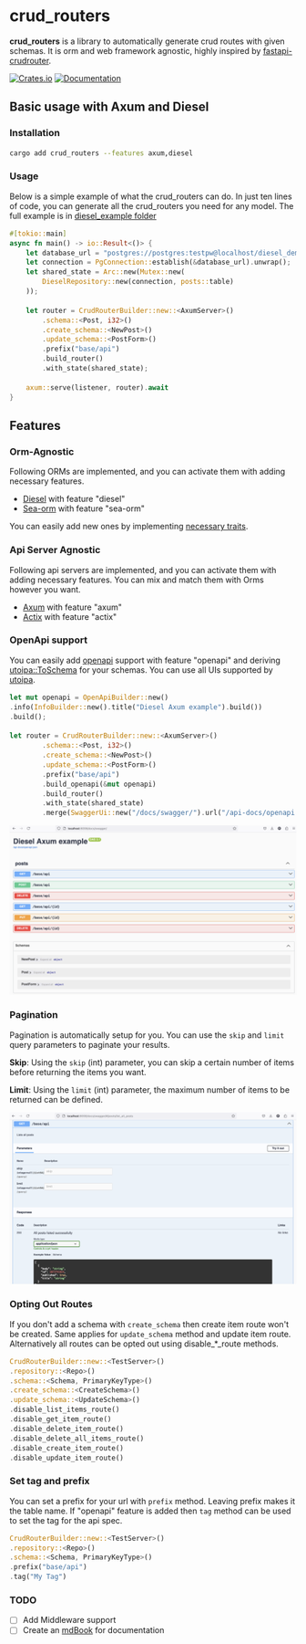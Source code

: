 # crud_routers

**crud_routers** is a library to automatically generate crud routes with given schemas.
It is orm and web framework agnostic, highly inspired by [fastapi-crudrouter](https://github.com/awtkns/fastapi-crudrouter).

[![Crates.io](https://img.shields.io/crates/v/crud_routers)](https://crates.io/crates/crud_routers)
[![Documentation](https://docs.rs/crud_routers/badge.svg)](https://docs.rs/crud_routers)

## Basic usage with Axum and Diesel

### Installation
```bash
cargo add crud_routers --features axum,diesel
```

### Usage
Below is a simple example of what the crud_routers can do. In just ten lines of code, you can generate all
the crud_routers you need for any model. The full example is in [diesel_example folder](examples/diesel_axum)

```rust
#[tokio::main]
async fn main() -> io::Result<()> {
    let database_url = "postgres://postgres:testpw@localhost/diesel_demo";
    let connection = PgConnection::establish(&database_url).unwrap();
    let shared_state = Arc::new(Mutex::new(
        DieselRepository::new(connection, posts::table)
    ));

    let router = CrudRouterBuilder::new::<AxumServer>()
        .schema::<Post, i32>()
        .create_schema::<NewPost>()
        .update_schema::<PostForm>()
        .prefix("base/api")
        .build_router()
        .with_state(shared_state);

    axum::serve(listener, router).await
}
```

## Features

### Orm-Agnostic

Following ORMs are implemented, and you can activate them with adding necessary features.

- [Diesel](https://diesel.rs/) with feature "diesel"
- [Sea-orm](https://www.sea-ql.org/SeaORM/) with feature "sea-orm"

You can easily add new ones by implementing [necessary traits](crud_routers/src/repositories/mod.rs).

### Api Server Agnostic
Following api servers are implemented, and you can activate them with adding necessary features.
You can mix and match them with Orms however you want. 

- [Axum](https://github.com/tokio-rs/axum) with feature "axum"
- [Actix](https://actix.rs/) with feature "actix"

### OpenApi support
You can easily add [openapi](https://www.openapis.org/) support with feature "openapi" and 
deriving [utoipa::ToSchema](https://docs.rs/utoipa/latest/utoipa/derive.ToSchema.html) for your schemas.
You can use all UIs supported by [utoipa](https://github.com/juhaku/utoipa).

```rust
let mut openapi = OpenApiBuilder::new()
.info(InfoBuilder::new().title("Diesel Axum example").build())
.build();

let router = CrudRouterBuilder::new::<AxumServer>()
        .schema::<Post, i32>()
        .create_schema::<NewPost>()
        .update_schema::<PostForm>()
        .prefix("base/api")
        .build_openapi(&mut openapi)
        .build_router()
        .with_state(shared_state)
        .merge(SwaggerUi::new("/docs/swagger/").url("/api-docs/openapi.json", openapi));

```

![Swagger UI](docs/assets/SwaggerOverview.png)

### Pagination
Pagination is automatically setup for you. You can use the `skip` and `limit` query parameters to
paginate your results.

**Skip**:
Using the `skip` (int) parameter, you can skip a certain number of items before returning the items you want.

**Limit**:
Using the `limit` (int) parameter, the maximum number of items to be returned can be defined.

![Swagger UI](docs/assets/ListAll.png)

### Opting Out Routes
If you don't add a schema with `create_schema` then create item route won't be created.
Same applies for `update_schema` method and update item route.
Alternatively all routes can be opted out using disable_*_route methods.

```rust
CrudRouterBuilder::new::<TestServer>()
.repository::<Repo>()
.schema::<Schema, PrimaryKeyType>()
.create_schema::<CreateSchema>()
.update_schema::<UpdateSchema>()
.disable_list_items_route()
.disable_get_item_route()
.disable_delete_item_route()
.disable_delete_all_items_route()
.disable_create_item_route()
.disable_update_item_route()
```

### Set tag and prefix
You can set a prefix for your url with `prefix` method.
Leaving prefix makes it the table name.
If "openapi" feature is added then `tag` method 
can be used to set the tag for the api spec.

```rust
CrudRouterBuilder::new::<TestServer>()
.repository::<Repo>()
.schema::<Schema, PrimaryKeyType>()
.prefix("base/api")
.tag("My Tag")
```

### TODO

- [ ] Add Middleware support
- [ ] Create an [mdBook](https://github.com/rust-lang/mdBook) for documentation
